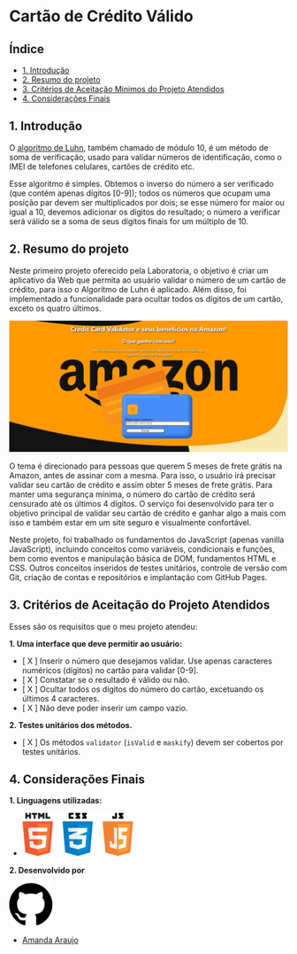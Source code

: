 # Cartão de Crédito Válido

## Índice

* [1. Introdução](#1-Introdução)
* [2. Resumo do projeto](#2-resumo-do-projeto)
* [3. Critérios de Aceitação Mínimos do Projeto Atendidos](#3-critérios-de-aceitação-mínimos-do-projeto-atendidos)
* [4. Considerações Finais](#4-considerações-finais)

## 1. Introdução

O [algoritmo de Luhn](https://en.wikipedia.org/wiki/Luhn_algorithm), também
chamado de módulo 10, é um método de soma de verificação, usado para validar
números de identificação, como o IMEI de telefones celulares, cartões de crédito
etc.

Esse algoritmo é simples. Obtemos o inverso do número a ser verificado (que
contém apenas dígitos [0-9]); todos os números que ocupam uma posição par devem
ser multiplicados por dois; se esse número for maior ou igual a 10, devemos
adicionar os dígitos do resultado; o número a verificar será válido se a soma de
seus dígitos finais for um múltiplo de 10.

## 2. Resumo do projeto

Neste primeiro projeto oferecido pela Laboratoria, o objetivo é criar um aplicativo da Web que permita ao usuário
validar o número de um cartão de crédito, para isso o Algoritmo de Luhn é aplicado. Além disso, foi implementado a funcionalidade para ocultar todos os dígitos de um cartão, exceto
os quatro últimos.

![interface](my-thumb.jpg)

O tema é direcionado para pessoas que querem 5 meses de frete grátis na Amazon, antes de assinar com a mesma. Para isso, o usuário irá precisar validar seu cartão de crédito e assim obter 5 meses de frete grátis. Para manter uma segurança mínima, o número do cartão de crédito será censurado até os últimos 4 dígitos. O serviço foi desenvolvido para ter o objetivo principal de validar seu cartão de crédito e ganhar algo a mais com isso e também estar em um site seguro e visualmente confortável.

Neste projeto, foi trabalhado os fundamentos do JavaScript (apenas vanilla JavaScript), incluindo conceitos como variáveis, condicionais e funções,
bem como eventos e manipulação básica de DOM, fundamentos HTML e CSS. Outros conceitos inseridos de testes unitários, controle de versão com Git, criação de contas e repositórios e implantação com GitHub Pages.

## 3. Critérios de Aceitação do Projeto Atendidos

Esses são os requisitos que o meu projeto atendeu:

**1. Uma interface que deve permitir ao usuário:**

* [ X ] Inserir o número que desejamos validar. Use apenas caracteres
  numéricos (dígitos) no cartão para validar [0-9].
* [ X ] Constatar se o resultado é válido ou não.
* [ X ] Ocultar todos os dígitos do número do cartão, excetuando os últimos 4
  caracteres.
* [ X ] Não deve poder inserir um campo vazio.

**2. Testes unitários dos métodos.**

* [ X ] Os métodos `validator` (`isValid` e `maskify`) devem ser cobertos por testes unitários.

## 4. Considerações Finais

**1. Linguagens utilizadas:**

* ![linguagens](html-css-js.png)

**2. Desenvolvido por**

![github](github-logo.png) 
* [Amanda Araujo](https://github.com/amandascam03)
